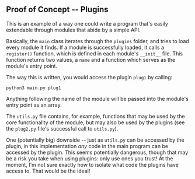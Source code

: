 ## Proof of Concept -- Plugins

This is an example of a way one could write a program that's easily extendable 
through modules that abide by a simple API.

Basically, the `main` class iterates through the `plugins` folder, and tries 
to load every module it finds. If a module is successfully loaded, it calls 
a `register()` function, which is defined in each module's `__init__` file. 
This function returns two values, a `name` and a function which serves as the 
module's entry point.

The way this is written, you would access the plugin `plug1` by calling:

```
python3 main.py plug1
```

Anything following the name of the module will be passed into the module's 
entry point as an array.

The `utils.py` file contains, for example, functions that may be used by the 
core functionality of the module, but may also be used by the plugins (see the 
`plug2.py` file's successful call to `utils.py`).

One (potentially big) downside -- just as `utils.py` can be accessed by the 
plugin, in this implementation *any* code in the main program can be accessed 
by the plugin. This seems potentially dangerous, though that may be a risk you 
take when using plugins: only use ones you trust! At the moment, I'm not sure 
exactly how to isolate what code the plugins have access to. That would be the 
ideal!
